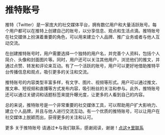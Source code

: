 # 推特账号

推特（Twitter）是一家庞大的社交媒体平台，拥有数亿用户和大量活跃账号。每个用户都可以在推特上创建自己的账号，以分享信息、观点和生活点滴。推特账号在社交媒体上扮演着重要的角色，可以用来建立个人品牌、推广业务或者与他人互动交流。

在创建推特账号时，用户需要选择一个独特的用户名，并完善个人资料，包括个人简介、头像和封面图片等。同时，用户还可以关注其他用户，浏览他们的推文，并通过点赞、转发和评论来互动。有了一个活跃的账号，用户可以更好地借助推特平台传播信息和观点，吸引更多的关注和交流。

推特账号的内容类型丰富多样，有文字、图片、视频等形式。用户可以通过推文、推文串、短视频和直播等方式发布内容，吸引粉丝的关注和参与。此外，推特账号还可以通过关键词和话题标签来提升曝光度，让更多的人看到自己的内容。

总的来说，推特账号是一个非常重要的社交媒体工具，可以帮助用户扩大影响力、建立个人品牌，并且与他人进行交流互动。有一个优质的推特账号，可以让用户在社交媒体上脱颖而出，获得更多的关注和认可。

更多 关于推特账号 请通过✈与我们联系，感谢阅读，谢谢！[点这✈里联系](https://a.k02.cc)